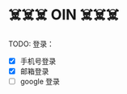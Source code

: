 <!--
 * @Author: Allen OYang
 * @Email:  allenwill211@gmail.com
 * @Date: 2023-09-05 11:44:53
 * @LastEditTime: 2023-10-13 20:39:11
 * @LastEditors: Allen OYang allenwill211@gmail.com
 * @FilePath: /oin/README.md
-->

# ☠️☠️☠️ OIN ☠️☠️☠️

TODO:
登录：

- [x] 手机号登录
- [x] 邮箱登录
- [ ] google 登录

